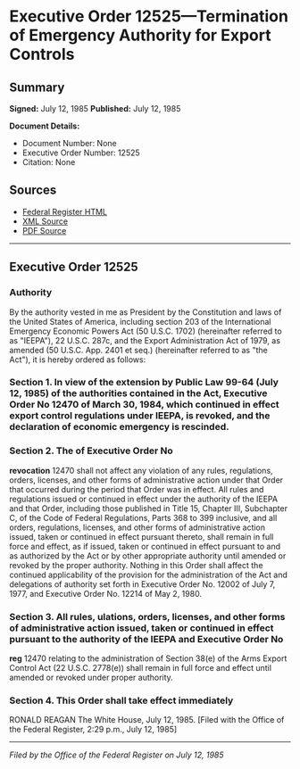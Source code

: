# Executive Order 12525—Termination of Emergency Authority for Export Controls

## Summary

**Signed:** July 12, 1985
**Published:** July 12, 1985

**Document Details:**
- Document Number: None
- Executive Order Number: 12525
- Citation: None

## Sources
- [Federal Register HTML](https://www.presidency.ucsb.edu/documents/executive-order-12525-termination-emergency-authority-for-export-controls)
- [XML Source](None)
- [PDF Source](None)

---

## Executive Order 12525

### Authority

By the authority vested in me as President by the Constitution and laws of the United States of America, including section 203 of the International Emergency Economic Powers Act (50 U.S.C. 1702) (hereinafter referred to as "IEEPA"), 22 U.S.C. 287c, and the Export Administration Act of 1979, as amended (50 U.S.C. App. 2401 et seq.) (hereinafter referred to as "the Act"), it is hereby ordered as follows:
### Section 1. In view of the extension by Public Law 99-64 (July 12, 1985) of the authorities contained in the Act, Executive Order No 12470 of March 30, 1984, which continued in effect export control regulations under IEEPA, is revoked, and the declaration of economic emergency is rescinded.

### Section 2. The  of Executive Order No

**revocation**
 12470 shall not affect any violation of any rules, regulations, orders, licenses, and other forms of administrative action under that Order that occurred during the period that Order was in effect. All rules and regulations issued or continued in effect under the authority of the IEEPA and that Order, including those published in Title 15, Chapter III, Subchapter C, of the Code of Federal Regulations, Parts 368 to 399 inclusive, and all orders, regulations, licenses, and other forms of administrative action issued, taken or continued in effect pursuant thereto, shall remain in full force and effect, as if issued, taken or continued in effect pursuant to and as authorized by the Act or by other appropriate authority until amended or revoked by the proper authority. Nothing in this Order shall affect the continued applicability of the provision for the administration of the Act and delegations of authority set forth in Executive Order No. 12002 of July 7, 1977, and Executive Order No. 12214 of May 2, 1980.

### Section 3. All rules, ulations, orders, licenses, and other forms of administrative action issued, taken or continued in effect pursuant to the authority of the IEEPA and Executive Order No

**reg**
 12470 relating to the administration of Section 38(e) of the Arms Export Control Act (22 U.S.C. 2778(e)) shall remain in full force and effect until amended or revoked under proper authority.

### Section 4. This Order shall take effect immediately

RONALD REAGAN
The White House,
July 12, 1985.
[Filed with the Office of the Federal Register, 2:29 p.m., July 12, 1985]

---

*Filed by the Office of the Federal Register on July 12, 1985*
